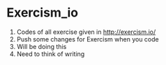 # Exercism_io
1. Codes of all exercise given in http://exercism.io/
2. Push some changes for Exercism when you code
3. Will be doing this
4. Need to think of writing